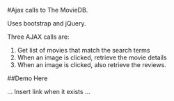 #Ajax calls to The MovieDB.

Uses bootstrap and jQuery.

Three AJAX calls are:
 1) Get list of movies that match the search terms
 2) When an image is clicked, retrieve the movie details
 3) When an image is clicked, also retrieve the reviews.

##Demo Here

... Insert link when it exists ...